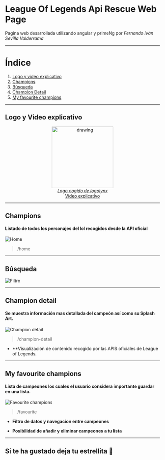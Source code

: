 # League Of Legends Api Rescue Web Page

Pagina web desarrollada utilizando angular y primeNg por <em>Fernando Iván Sevilla Valderrama</em>




--------------------------------------- 



# Índice
1. [Logo y video explicativo](#logo-y-video-explicativo)
2. [Champions](#champions)
3. [Búsqueda](#búsqueda)
4. [Champion Detail](#champion-detail)
5. [My favourite champions](#my-favourite-champions)



--------------------------------------- 
## Logo y Video explicativo

<p align="center">
 <img src="https://www.logolynx.com/images/logolynx/6b/6bb837960806745a1543e6b43fca2297.png" alt="drawing" width="200"/>
 <br>
 <em><a align="center" href="https://www.logolynx.com/topic/riot+games">Logo cogido de logolynx</a></em>
 <br>
  <a align="center" href="https://www.youtube.com/watch?v=NF1Dqf8jbcI">Video explicativo</a>
</p>
  

---------------------------------------  


## Champions
#### Listado de todos los personajes del lol recogidos desde la API oficial

![Home](gifs/1z.gif)
> /home


---------------------------------------


## Búsqueda

![Filtro](gifs/2z.gif)


---------------------------------------  


## Champion detail
#### Se muestra información mas detallada del campeón así como su Splash Art.
![Champion detail](gifs/3z.gif)
> /champion-detail

* **Visualización de contenido recogido por las APIS oficiales de League of Legends.
 

---------------------------------------  


## My favourite champions
#### Lista de campeones los cuales el usuario considera importante guardar en una lista.
![Favourite champions](img_ionic/2.png)
> /favourite

* **Filtro de datos y navegacion entre campeones**

* **Posibilidad de añadir y eliminar campeones a tu lista**
 
 
---------------------------------------  





## Si te ha gustado deja tu estrellita 🤩
